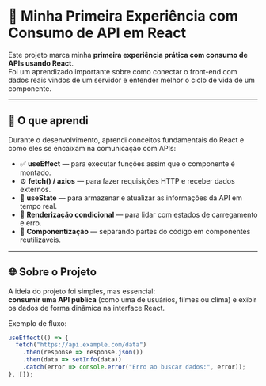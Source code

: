 # 🚀 Minha Primeira Experiência com Consumo de API em React

Este projeto marca minha **primeira experiência prática com consumo de APIs usando React**.  
Foi um aprendizado importante sobre como conectar o front-end com dados reais vindos de um servidor e entender melhor o ciclo de vida de um componente.

---

## 🧠 O que aprendi

Durante o desenvolvimento, aprendi conceitos fundamentais do React e como eles se encaixam na comunicação com APIs:

- ✅ **useEffect** — para executar funções assim que o componente é montado.  
- ⚙️ **fetch() / axios** — para fazer requisições HTTP e receber dados externos.  
- 🔄 **useState** — para armazenar e atualizar as informações da API em tempo real.  
- 🧩 **Renderização condicional** — para lidar com estados de carregamento e erro.  
- 🎨 **Componentização** — separando partes do código em componentes reutilizáveis.

---

## 🌐 Sobre o Projeto

A ideia do projeto foi simples, mas essencial:  
**consumir uma API pública** (como uma de usuários, filmes ou clima) e exibir os dados de forma dinâmica na interface React.

Exemplo de fluxo:

```jsx
useEffect(() => {
  fetch("https://api.example.com/data")
    .then(response => response.json())
    .then(data => setInfo(data))
    .catch(error => console.error("Erro ao buscar dados:", error));
}, []);
```
